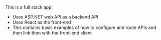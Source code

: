 This is a full stack app:
- Uses ASP.NET web API as a backend API
- Uses React as the front-end
- This contains basic examples of how to configure and route APIs and then link then with the front-end client